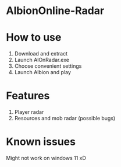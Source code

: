 # AlbionOnline-Radar

# How to use
  1. Download and extract
  2. Launch AlOnRadar.exe
  3. Choose convenient settings
  4. Launch Albion and play
# Features
 1. Player radar
 2. Resources and mob radar (possible bugs)
# Known issues
Might not work on windows 11 xD
